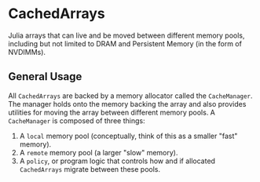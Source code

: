 # CachedArrays

Julia arrays that can live and be moved between different memory pools, including but not
limited to DRAM and Persistent Memory (in the form of NVDIMMs).

## General Usage

All `CachedArrays` are backed by a memory allocator called the `CacheManager`.
The manager holds onto the memory backing the array and also provides utilities for moving the array between different memory pools.
A `CacheManager` is composed of three things:

1. A `local` memory pool (conceptually, think of this as a smaller "fast" memory).
2. A `remote` memory pool (a larger "slow" memory).
3. A `policy`, or program logic that controls how and if allocated `CachedArrays` migrate between these pools.
